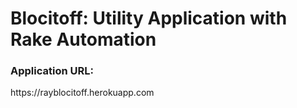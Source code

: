 <h1>Blocitoff: Utility Application with Rake Automation</h1>
<h3>Application URL: </h3>https://rayblocitoff.herokuapp.com